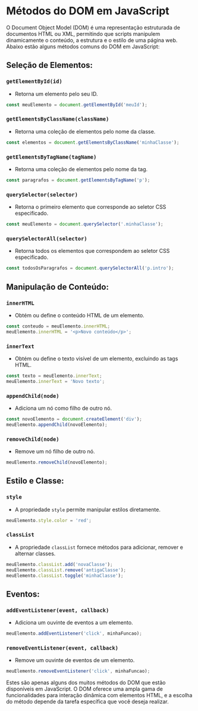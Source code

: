 # Métodos do DOM em JavaScript

O Document Object Model (DOM) é uma representação estruturada de documentos HTML ou XML, permitindo que scripts manipulem dinamicamente o conteúdo, a estrutura e o estilo de uma página web. Abaixo estão alguns métodos comuns do DOM em JavaScript:

## **Seleção de Elementos:**

### **`getElementById(id)`**
- Retorna um elemento pelo seu ID.

```javascript
const meuElemento = document.getElementById('meuId');
```

### **`getElementsByClassName(className)`**
- Retorna uma coleção de elementos pelo nome da classe.

```javascript
const elementos = document.getElementsByClassName('minhaClasse');
```

### **`getElementsByTagName(tagName)`**
- Retorna uma coleção de elementos pelo nome da tag.

```javascript
const paragrafos = document.getElementsByTagName('p');
```

### **`querySelector(selector)`**
- Retorna o primeiro elemento que corresponde ao seletor CSS especificado.

```javascript
const meuElemento = document.querySelector('.minhaClasse');
```

### **`querySelectorAll(selector)`**
- Retorna todos os elementos que correspondem ao seletor CSS especificado.

```javascript
const todosOsParagrafos = document.querySelectorAll('p.intro');
```

## **Manipulação de Conteúdo:**

### **`innerHTML`**
- Obtém ou define o conteúdo HTML de um elemento.

```javascript
const conteudo = meuElemento.innerHTML;
meuElemento.innerHTML = '<p>Novo conteúdo</p>';
```

### **`innerText`**
- Obtém ou define o texto visível de um elemento, excluindo as tags HTML.

```javascript
const texto = meuElemento.innerText;
meuElemento.innerText = 'Novo texto';
```

### **`appendChild(node)`**
- Adiciona um nó como filho de outro nó.

```javascript
const novoElemento = document.createElement('div');
meuElemento.appendChild(novoElemento);
```

### **`removeChild(node)`**
- Remove um nó filho de outro nó.

```javascript
meuElemento.removeChild(novoElemento);
```

## **Estilo e Classe:**

### **`style`**
- A propriedade `style` permite manipular estilos diretamente.

```javascript
meuElemento.style.color = 'red';
```

### **`classList`**
- A propriedade `classList` fornece métodos para adicionar, remover e alternar classes.

```javascript
meuElemento.classList.add('novaClasse');
meuElemento.classList.remove('antigaClasse');
meuElemento.classList.toggle('minhaClasse');
```

## **Eventos:**

### **`addEventListener(event, callback)`**
- Adiciona um ouvinte de eventos a um elemento.

```javascript
meuElemento.addEventListener('click', minhaFuncao);
```

### **`removeEventListener(event, callback)`**
- Remove um ouvinte de eventos de um elemento.

```javascript
meuElemento.removeEventListener('click', minhaFuncao);
```

Estes são apenas alguns dos muitos métodos do DOM que estão disponíveis em JavaScript. O DOM oferece uma ampla gama de funcionalidades para interação dinâmica com elementos HTML, e a escolha do método depende da tarefa específica que você deseja realizar.
